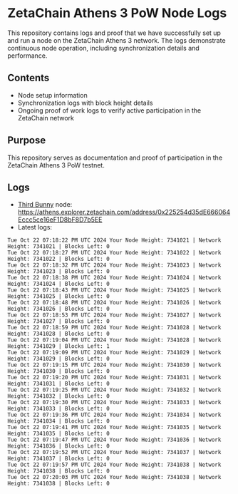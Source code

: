 # ZetaChain Athens 3 PoW Node Logs
This repository contains logs and proof that we have successfully set up and run a node on the ZetaChain Athens 3 network. The logs demonstrate continuous node operation, including synchronization details and performance.

## Contents
- Node setup information
- Synchronization logs with block height details
- Ongoing proof of work logs to verify active participation in the ZetaChain network

## Purpose
This repository serves as documentation and proof of participation in the ZetaChain Athens 3 PoW testnet.

## Logs

- [Third Bunny](https://thirdbunny.xyz/) node: https://athens.explorer.zetachain.com/address/0x225254d35dE666064Eccc5ce16eF1D8bF8D7b5EE
- Latest logs:
```
Tue Oct 22 07:18:22 PM UTC 2024 Your Node Height: 7341021 | Network Height: 7341021 | Blocks Left: 0
Tue Oct 22 07:18:27 PM UTC 2024 Your Node Height: 7341022 | Network Height: 7341022 | Blocks Left: 0
Tue Oct 22 07:18:32 PM UTC 2024 Your Node Height: 7341023 | Network Height: 7341023 | Blocks Left: 0
Tue Oct 22 07:18:38 PM UTC 2024 Your Node Height: 7341024 | Network Height: 7341024 | Blocks Left: 0
Tue Oct 22 07:18:43 PM UTC 2024 Your Node Height: 7341025 | Network Height: 7341025 | Blocks Left: 0
Tue Oct 22 07:18:48 PM UTC 2024 Your Node Height: 7341026 | Network Height: 7341026 | Blocks Left: 0
Tue Oct 22 07:18:53 PM UTC 2024 Your Node Height: 7341027 | Network Height: 7341027 | Blocks Left: 0
Tue Oct 22 07:18:59 PM UTC 2024 Your Node Height: 7341028 | Network Height: 7341028 | Blocks Left: 0
Tue Oct 22 07:19:04 PM UTC 2024 Your Node Height: 7341028 | Network Height: 7341029 | Blocks Left: 1
Tue Oct 22 07:19:09 PM UTC 2024 Your Node Height: 7341029 | Network Height: 7341029 | Blocks Left: 0
Tue Oct 22 07:19:15 PM UTC 2024 Your Node Height: 7341030 | Network Height: 7341030 | Blocks Left: 0
Tue Oct 22 07:19:20 PM UTC 2024 Your Node Height: 7341031 | Network Height: 7341031 | Blocks Left: 0
Tue Oct 22 07:19:25 PM UTC 2024 Your Node Height: 7341032 | Network Height: 7341032 | Blocks Left: 0
Tue Oct 22 07:19:30 PM UTC 2024 Your Node Height: 7341033 | Network Height: 7341033 | Blocks Left: 0
Tue Oct 22 07:19:36 PM UTC 2024 Your Node Height: 7341034 | Network Height: 7341034 | Blocks Left: 0
Tue Oct 22 07:19:41 PM UTC 2024 Your Node Height: 7341035 | Network Height: 7341035 | Blocks Left: 0
Tue Oct 22 07:19:47 PM UTC 2024 Your Node Height: 7341036 | Network Height: 7341036 | Blocks Left: 0
Tue Oct 22 07:19:52 PM UTC 2024 Your Node Height: 7341037 | Network Height: 7341037 | Blocks Left: 0
Tue Oct 22 07:19:57 PM UTC 2024 Your Node Height: 7341038 | Network Height: 7341038 | Blocks Left: 0
Tue Oct 22 07:20:03 PM UTC 2024 Your Node Height: 7341038 | Network Height: 7341038 | Blocks Left: 0
```
